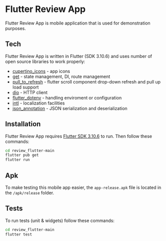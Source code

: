 # Flutter Review App

Flutter Review App is mobile application that is used for demonstration purposes.

## Tech

Flutter Review App is written in Flutter (SDK 3.10.6) and uses number of open source libraries to work properly:

- [cupertino_icons] - app icons
- [get] - state management, DI, route management
- [pull_to_refresh] - flutter scroll component drop-down refresh and pull up load support
- [dio] - HTTP client
- [flutter_dotenv] - handling enviroment or configuration
- [intl] - localization facilities
- [json_annotation] - JSON serialization and deserialization

## Installation

Flutter Review App requires [Flutter SDK 3.10.6](https://docs.flutter.dev/release/archive?tab=macos) to run. Then follow these commands:

```sh
cd review_flutter-main
flutter pub get
flutter run
```

## Apk

To make testing this mobile app easier, the `app-release.apk` file is located in the `/apk/release` folder.

## Tests

To run tests (unit & widgets) follow these commands:

```sh
cd review_flutter-main
flutter test
```

[cupertino_icons]: https://pub.dev/packages/cupertino_icons
[get]: https://pub.dev/packages/get
[pull_to_refresh]: https://pub.dev/documentation/pull_to_refresh/latest/
[dio]: https://pub.dev/packages/dio
[flutter_dotenv]: https://pub.dev/packages/flutter_dotenv
[intl]: https://pub.dev/packages/intl
[json_annotation]: https://pub.dev/packages/json_annotation
